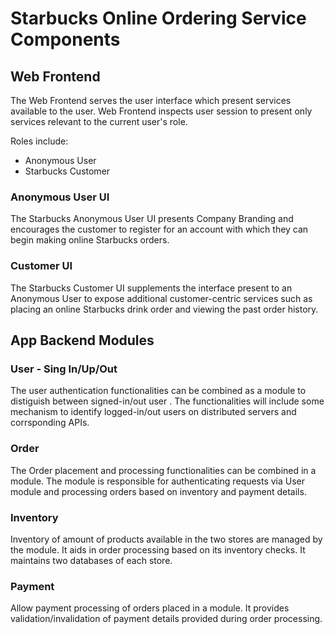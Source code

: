 # Starbucks Online Ordering Service Components

## Web Frontend

The Web Frontend serves the user interface which present services available to the user. Web Frontend inspects user session to present only services relevant to the current user's role.

Roles include:
* Anonymous User
* Starbucks Customer

### Anonymous User UI

The Starbucks Anonymous User UI presents Company Branding and encourages the customer to register for an account with which they can begin making online Starbucks orders.

### Customer UI

The Starbucks Customer UI supplements the interface present to an Anonymous User to expose additional customer-centric services such as placing an online Starbucks drink order and viewing the past order history.

## App Backend Modules

###  User - Sing In/Up/Out
The user authentication functionalities can be combined as a module to distiguish between signed-in/out user . The functionalities will include some mechanism to identify logged-in/out users on distributed servers and corrsponding APIs.

### Order 

The Order placement and processing functionalities can be combined in a module. The module is responsible for authenticating requests via User module and processing orders based on inventory and payment details.

### Inventory

Inventory of amount of products available in the two stores are managed by the module. It aids in order processing based on its inventory checks. It maintains two databases of each store.

### Payment

Allow payment processing of orders placed in a module. It provides validation/invalidation of payment details provided during order processing. 

